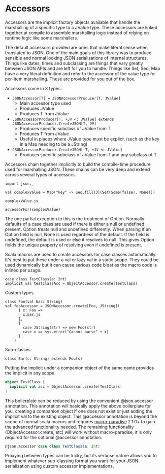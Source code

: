 Accessors
=========

Accessors are the implicit factory objects available that handle
the marshalling of a specific type to a JValue type. These accessors
are linked together at compile to assemble marshalling logic instead
of relying on runtime logic like some marshallers.

The default accessors provided are ones that make literal sense when
translated to JSON. One of the main goals of this library was to produce
sensible and normal looking JSON serializations of internal structures.
Things like dates, times and subclassing are things that vary greatly
between JSON APIs and are left for you to handle. Things like Set, Seq, Map
have a very literal definition and refer to the accessor of the value type
for per-item marshalling. These are provided for you out of the box.

Accessors come in 3 types:

* ```JSONAccessor[T] = JSONAccessorProducer[T, JValue]```
  * Main accessor type used
  * Produces JValue
  * Produces T from JValue
* ```JSONAccessorProducer[T, +JV <: JValue] extends JSONAccessorProducer.CreateJSON[T, JV]```
  * Produces specific subclass of JValue from T
  * Produces T from JValue
  * Useful in places where JValue type must be explicit (such as the key in a Map needing to be a JString)
* ```JSONAccessorProducer.CreateJSON[-T, +JV <: JValue]```
  * Produces specific subclass of JValue from T and any subclass of T

Accessors chain together implicitly to build the compile-time procedure used for marshalling JSON. These chains
can be very deep and extend across several types of accessors.

```tut
import json._

val complexValue = Map("key" -> Seq.fill(3)(Set(Some(false), None)))

complexValue.js

accessorFor(complexValue)
```

The one partial exception to this is the treatment of Option. Normally
defaults of a case class are used if there is either a null or undefined present.
Option treats null and undefined differently. When parsing if an Option field is null, None
is used regardless of the default. If the field is undefined, the default is used
or else it resolves to null. This gives Option fields the unique property
of resolving even if undefined is present. 

Scala macros are used to create accessors for case classes automatically.
It's best to put these under a val or lazy val in a static scope. They could
be used dynamically but it can cause serious code bloat as the macro code
is inlined per usage.

```tut
case class TestClass(a: Int)
implicit val testClassAcc = ObjectAccessor.create[TestClass]
```

Custom types
```tut
class Foo(val bar: String)
val fooAccessor = JSONAccessor.create[Foo, JString](
      { x: Foo =>
        x.bar.js
      },
      {
        case JString(str) => new Foo(str)
        case x => sys.error("Cannot parse" + x)
      }
    )
```

Sub-classes
```tut
class Bar(s: String) extends Foo(s)
```

Putting the implicit under a companion object of the same name provides
the implicit in any scope.

```scala
object TestClass {
  implicit val acc = ObjectAccessor.create[TestClass]
}
```

This boilerplate can be reduced by using the convenient @json.accessor annotation.
This annotation will basically apply the above boilerplate for you, creating a companion
object if one does not exist or just adding the implicit val to the existing object.
This @accessor annotation is beyond the scope of normal scala macros
and requires [macro-paradise](http://docs.scala-lang.org/overviews/macros/paradise.html) 2.1.0+
to gain the advanced functionality needed. The remaining functionality (ObjectAccessor.create, etc)
will work without macro-paradise, it is only required for the optional @accessor annotation.

```scala
@json.accessor case class TestClass(a: Int)
```

Proxying between types can be tricky, but its verbose nature allows you to implement
whatever sub-classing format you want for your JSON serialization using custom accessor
implementations.